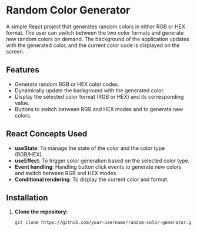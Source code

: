 # Random Color Generator

A simple React project that generates random colors in either RGB or HEX format. The user can switch between the two color formats and generate new random colors on demand. The background of the application updates with the generated color, and the current color code is displayed on the screen.

## Features

- Generate random RGB or HEX color codes.
- Dynamically update the background with the generated color.
- Display the selected color format (RGB or HEX) and its corresponding value.
- Buttons to switch between RGB and HEX modes and to generate new colors.

## React Concepts Used

- **useState**: To manage the state of the color and the color type (RGB/HEX).
- **useEffect**: To trigger color generation based on the selected color type.
- **Event handling**: Handling button click events to generate new colors and switch between RGB and HEX modes.
- **Conditional rendering**: To display the current color and format.

## Installation

1. **Clone the repository:**
   ```bash
   git clone https://github.com/your-username/random-color-generator.git
   ```
